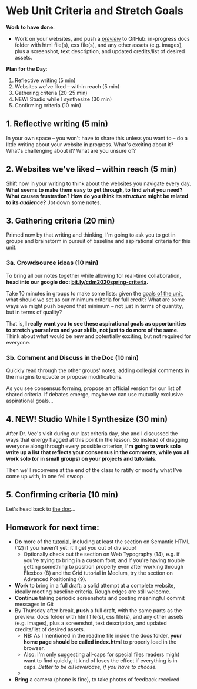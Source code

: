 
# Web Unit Criteria and Stretch Goals

**Work to have done**:

* Work on your websites, and push a _[preview](https://github.com/benmiller314/website-portfolio-2020spring#deadlines-and-products)_ to GitHub: in-progress docs folder with html file(s), css file(s), and any other assets (e.g. images), plus a screenshot, text description, and updated credits/list of desired assets.

**Plan for the Day**:
1. Reflective writing (5 min)
2. Websites we've liked – within reach (5 min)
3. Gathering criteria (20-25 min)
4. NEW! Studio while I synthesize (30 min)
5. Confirming criteria (10 min)


## 1. Reflective writing (5 min) <!-- we start at 2:34 -->
<div class="alert alert-success">
In your own space – you won't have to share this unless you want to – do a little writing about your website in progress. What's exciting about it? What's challenging about it? What are you unsure of?
</div>

## 2. Websites we've liked – within reach (5 min)
Shift now in your writing to think about the websites you navigate every day. **What seems to make them easy to get through, to find what you need? What causes frustration? How do you think its _structure_ might be related to its _audience_?** Jot down some notes.

## 3. Gathering criteria (20 min)
Primed now by that writing and thinking, I'm going to ask you to get in groups and brainstorm in pursuit of baseline and aspirational criteria for this unit.

### 3a. Crowdsource ideas (10 min) <!-- start at ~2:53 -->
To bring all our notes together while allowing for real-time collaboration, **head into our google doc: [bit.ly/cdm2020spring-criteria](https://docs.google.com/document/d/18QF00VYOEYDVJ2ciloO0jzZxE3MBaetN-ooVeuHVVLQ/edit#heading=h.z8d1igk08a86).**

<div class="alert alert-success">
Take 10 minutes in groups to make some lists: given the <a href="https://github.com/benmiller314/website-portfolio-2020spring#project-3-website-portfolio">goals of the unit</a>, what should we set as our minimum criteria for full credit? What are some ways we might push beyond that minimum – not just in terms of quantity, but in terms of quality?

That is, <strong>I really want you to see these aspirational goals as opportunities to stretch yourselves and your skills, not just to do more of the same.</strong> Think about what would be new and potentially exciting, but not required for everyone.
</div>

<!-- Aspirations I want to suggest include:
Use comments in your html and css to explain (including to yourself) what you're trying to do
-->

### 3b. Comment and Discuss in the Doc (10 min)
Quickly read through the other groups' notes, adding collegial comments in the margins to upvote or propose modifications.

As you see consensus forming, propose an official version for our list of shared criteria. If debates emerge, maybe we can use mutually exclusive aspirational goals...

## 4. NEW! Studio While I Synthesize (30 min)

After Dr. Vee's visit during our last criteria day, she and I discussed the ways that energy flagged at this point in the lesson. So instead of dragging everyone along through every possible criterion, **I'm going to work solo write up a list that reflects your consensus in the comments, while you all work solo (or in small groups) on your projects and tutorials.**

Then we'll reconvene at the end of the class to ratify or modify what I've come up with, in one fell swoop.

## 5. Confirming criteria (10 min)

Let's head back to [the doc](https://docs.google.com/document/d/18QF00VYOEYDVJ2ciloO0jzZxE3MBaetN-ooVeuHVVLQ/edit#heading=h.z8d1igk08a86)...


## Homework for next time:
* **Do** more of the [tutorial](https://internetingishard.com/html-and-css/), including at least the section on Semantic HTML (12) if you haven't yet: it'll get you out of div soup!
  - Optionally check out the section on Web Typography (14), e.g. if you're trying to bring in a custom font; and if you're having trouble getting something to position properly even after working through Flexbox (8) and the Grid tutorial in Medium, try the section on Advanced Positioning (9).
* **Work** to bring in a full draft: a solid attempt at a complete website, ideally meeting baseline criteria. Rough edges are still welcome.
* **Continue** taking periodic screenshots and posting meaningful commit messages in Git
* By Thursday after break, **push** a full draft, with the same parts as the preview: docs folder with html file(s), css file(s), and any other assets (e.g. images), plus a screenshot, text description, and updated credits/list of desired assets.
  - NB: As I mentioned in the readme file inside the docs folder, **your home page should be called index.html** to properly load in the browser.
  - Also: I'm only suggesting all-caps for special files readers might want to find quickly; it kind of loses the effect if everything is in caps. _Better to be all lowercase, if you have to choose._
  -
* **Bring** a camera (phone is fine), to take photos of feedback received
